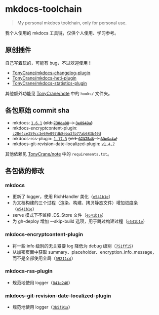 # mkdocs-toolchain

> My personal mkdocs toolchain, only for personal use.

我个人使用的 mkdocs 工具链，仅供个人使用、学习参考。

## 原创插件
自己写着玩的，可能有 bug，不过欢迎使用！

- [TonyCrane/mkdocs-changelog-plugin](https://github.com/TonyCrane/mkdocs-changelog-plugin)
- [TonyCrane/mkdocs-heti-plugin](https://github.com/TonyCrane/mkdocs-heti-plugin)
- [TonyCrane/mkdocs-statistics-plugin](https://github.com/TonyCrane/mkdocs-statistics-plugin)

其他额外功能见 [TonyCrane/note](https://github.com/TonyCrane/note) 中的 `hooks/` 文件夹。

## 各包原始 commit sha

- mkdocs: [`1.6.1`](https://github.com/mkdocs/mkdocs/tree/1.6.1) ~~(old: [`730da08`](https://github.com/mkdocs/mkdocs/tree/730da08158b05374c4230f9785dd7f5068801fe3) -> [`3e0949a`](https://github.com/mkdocs/mkdocs/commit/3e0949a332ee2d4e3b0256869a9c448b03ea944d))~~
- mkdocs-encryptcontent-plugin: [`c28e4ce359cc3e69e097db8eba3fb77ab683b40d`](https://github.com/CoinK0in/mkdocs-encryptcontent-plugin/tree/c28e4ce359cc3e69e097db8eba3fb77ab683b40d)
- mkdocs-rss-plugin: [`1.17.3`](https://github.com/Guts/mkdocs-rss-plugin/tree/1.17.3) ~~(old: [`07975d6`](https://github.com/Guts/mkdocs-rss-plugin/tree/07975d6f4c27759d3bc7845427ac05fe49afd9c1) -> [`89e9cfa`](https://github.com/Guts/mkdocs-rss-plugin/commit/89e9cfa8262e9b40f571d554a75a2e9929264efc))~~
- mkdocs-git-revision-date-localized-plugin: [`v1.4.7`](https://github.com/timvink/mkdocs-git-revision-date-localized-plugin/tree/v1.4.7)

其他依赖见 [TonyCrane/note](https://github.com/TonyCrane/note) 中的 `requirements.txt`。

## 各包做的修改
### mkdocs

- 更新了 logger，使用 RichHandler 美化（[`e541b1e`](https://github.com/TonyCrane/mkdocs-toolchain/commit/e541b1efd1f5e60d7018833e0ae8f2bdc0deb436)）
- 为文档构建的三个过程（渲染、构建、拷贝静态文件）增加进度条（[`e541b1e`](https://github.com/TonyCrane/mkdocs-toolchain/commit/e541b1efd1f5e60d7018833e0ae8f2bdc0deb436)）
- serve 模式下不监控 .DS_Store 文件（[`e541b1e`](https://github.com/TonyCrane/mkdocs-toolchain/commit/e541b1efd1f5e60d7018833e0ae8f2bdc0deb436)）
- 为 gh-deploy 增加 --skip-build 选项，用于跳过构建过程（[`e541b1e`](https://github.com/TonyCrane/mkdocs-toolchain/commit/e541b1efd1f5e60d7018833e0ae8f2bdc0deb436)）

### mkdocs-encryptcontent-plugin
- 将一些 info 级别的无关紧要 log 降低为 debug 级别（[`751ff15`](https://github.com/TonyCrane/mkdocs-toolchain/commit/751ff15bfa549141b518059b260802c082b4a6f1)）
- 从加密页面中获取 summary、placeholder、encryption_info_message，而不是全部使用全局（[`59211cd`](https://github.com/TonyCrane/mkdocs-toolchain/commit/59211cd433a9f4c88bf7e21a9c62c5e96a10d754)）

### mkdocs-rss-plugin
- 规范地使用 logger（[`841e240`](https://github.com/TonyCrane/mkdocs-toolchain/commit/841e24029fe2edc7fdb753ee2defb1eef31e0e17)）

### mkdocs-git-revision-date-localized-plugin
- 规范地使用 logger（[`3b5f91a`](https://github.com/TonyCrane/mkdocs-toolchain/commit/3b5f91a60c429538ee829c51d855023597a2a7fd)）